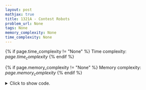 ```yaml
---
layout: post
mathjax: true
title: 1321A - Contest Robots
problem_url: None
tags: None
memory_complexity: None
time_complexity: None
---
```




{% if page.time_complexity != "None" %}
Time complexity: ${{ page.time_complexity }}$
{% endif %}

{% if page.memory_complexity != "None" %}
Memory complexity: ${{ page.memory_complexity }}$
{% endif %}

<details>
<summary>
<p style="display:inline">Click to show code.</p>
</summary>
```cpp
{% raw %}
using namespace std;
bool r[110];
bool b[110];
int n;
int main(void)
{
    int win = 0, loss = 0, ans;
    cin >> n;
    for (int i = 0; i < n; ++i)
        cin >> r[i];
    for (int i = 0; i < n; ++i)
        cin >> b[i];
    for (int i = 0; i < n; ++i)
    {
        if (r[i] and not b[i])
            ++win;
        if (not r[i] and b[i])
            ++loss;
    }
    if (win > 0)
        ans = (int)ceil((loss + 1.0) / win);
    else
        ans = -1;
    cout << ans << endl;
}

{% endraw %}
```
</details>

